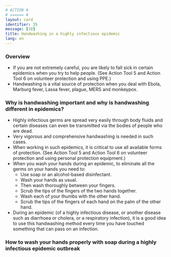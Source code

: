 ```yaml
---
# ACTION #
# ====== #
layout: card
identifier: 35
message: [10]
title: Handwashing in a highly infectious epidemic
lang: en
---
```


### Overview
- If you are not extremely careful, you are likely to fall sick in certain epidemics when you try to help people. (See Action Tool 5 <a class="crosslink" href="{% render_depth %}{% render_link action|5 %}"><i class="fas fa-external-link-alt" aria-hidden="true"></i></a> and Action Tool 6 <a class="crosslink" href="{% render_depth %}{% render_link action|6 %}"><i class="fas fa-external-link-alt" aria-hidden="true"></i></a> on volunteer protection and using PPE.)
- Handwashing is a vital source of protection when you deal with Ebola, Marburg fever, Lassa fever, plague, MERS and monkeypox.

### Why is handwashing important and why is handwashing different in epidemics?
- Highly infectious germs are spread very easily through body fluids and certain diseases can even be transmitted via the bodies of people who are dead.
- Very vigorous and comprehensive handwashing is needed in such cases.
- When working in such epidemics, it is critical to use all available forms of protection. (See Action Tool 5 <a class="crosslink" href="{% render_depth %}{% render_link action|5 %}"><i class="fas fa-external-link-alt" aria-hidden="true"></i></a> and Action Tool 6 <a class="crosslink" href="{% render_depth %}{% render_link action|6 %}"><i class="fas fa-external-link-alt" aria-hidden="true"></i></a> on volunteer protection and using personal protection equipment.)
- When you wash your hands during an epidemic, to eliminate all the germs on your hands you need to:
    - Use soap or an alcohol-based disinfectant.
    - Wash your hands as usual.
    - Then wash thoroughly between your fingers.
    - Scrub the tips of the fingers of the two hands together.
    - Wash each of your thumbs with the other hand.
    - Scrub the tips of the fingers of each hand on the palm of the other hand.
- During an epidemic (of a highly infectious disease, or another disease such as diarrhoea or cholera, or a respiratory infection), it is a good idea to use this handwashing method every time you have touched something that can pass on an infection.

### How to wash your hands properly with soap during a highly infectious epidemic outbreak

